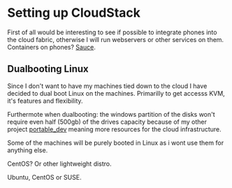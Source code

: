 # Setting up CloudStack

First of all would be interesting to see if possible to integrate phones into the cloud fabric, otherwise I will run webservers or other services on them. Containers on phones? [Sauce](https://gist.github.com/arno01/ebf570af208e28c1a0cf78da4f63bc9c).

## Dualbooting Linux
Since I don't want to have my machines tied down to the cloud I have decided to dual boot Linux on the machines. Primarilly to get accesss KVM, it's features and flexibility.

Furthermote when dualbooting: the windows partition of the disks won't require even half (500gb) of the drives capacity because of my other project [portable_dev](sauce) meaning more resources for the cloud infrastructure.

Some of the machines will be purely booted in Linux as i wont use them for anything else.

CentOS? Or other lightweight distro.

Ubuntu, CentOS or SUSE.